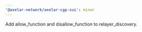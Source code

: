 ```yaml
---
'@axelar-network/axelar-cgp-sui': minor
---
```


Add allow_function and disallow_function to relayer_discovery.
